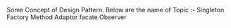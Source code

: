 Some Concept of Design Pattern. Below are the name of Topic :-
Singleton
Factory Method
Adaptor
facate
Observer

